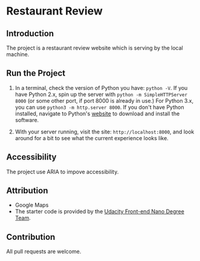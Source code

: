 # Restaurant Review

## Introduction

The project is a restaurant review website which is serving by the local machine.

## Run the Project

1. In a terminal, check the version of Python you have: `python -V`. If you have Python 2.x, spin up the server with `python -m SimpleHTTPServer 8000` (or some other port, if port 8000 is already in use.) For Python 3.x, you can use `python3 -m http.server 8000`. If you don't have Python installed, navigate to Python's [website](https://www.python.org/) to download and install the software.

2. With your server running, visit the site: `http://localhost:8000`, and look around for a bit to see what the current experience looks like.

## Accessibility
The project use ARIA to impove accessibility.

## Attribution

* Google Maps
* The starter code is provided by the [Udacity Front-end Nano Degree Team](https://github.com/udacity/mws-restaurant-stage-1).

## Contribution
All pull requests are welcome.